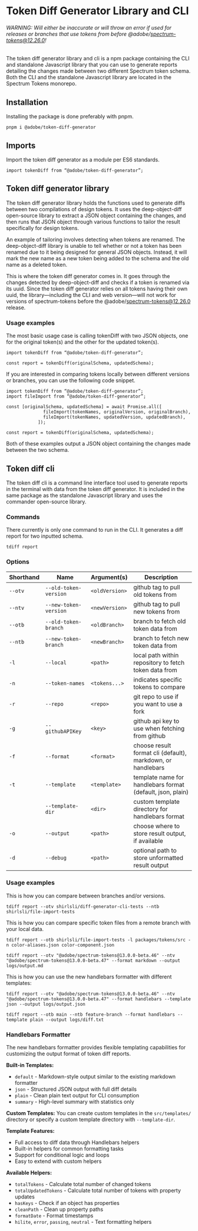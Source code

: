 # Token Diff Generator Library and CLI

###### WARNING: Will either be inaccurate or will throw an error if used for releases or branches that use tokens from before @adobe/spectrum-tokens@12.26.0!

The token diff generator library and cli is a npm package containing the CLI and standalone Javascript library that you can use to generate reports detailing the changes made between two different Spectrum token schema. Both the CLI and the standalone Javascript library are located in the Spectrum Tokens monorepo.

## Installation

Installing the package is done preferably with pnpm.

```
pnpm i @adobe/token-diff-generator
```

## Imports

Import the token diff generator as a module per ES6 standards.

```
import tokenDiff from “@adobe/token-diff-generator”;
```

## Token diff generator library

The token diff generator library holds the functions used to generate diffs between two compilations of design tokens. It uses the deep-object-diff open-source library to extract a JSON object containing the changes, and then runs that JSON object through various functions to tailor the result specifically for design tokens.

An example of tailoring involves detecting when tokens are renamed. The deep-object-diff library is unable to tell whether or not a token has been renamed due to it being designed for general JSON objects. Instead, it will mark the new name as a new token being added to the schema and the old name as a deleted token.

This is where the token diff generator comes in. It goes through the changes detected by deep-object-diff and checks if a token is renamed via its uuid. Since the token diff generator relies on all tokens having their own uuid, the library—including the CLI and web version—will not work for versions of spectrum-tokens before the @adobe/spectrum-tokens@12.26.0 release.

### Usage examples

The most basic usage case is calling tokenDiff with two JSON objects, one for the original token(s) and the other for the updated token(s).

```
import tokenDiff from “@adobe/token-diff-generator”;

const report = tokenDiff(originalSchema, updatedSchema);
```

If you are interested in comparing tokens locally between different versions or branches, you can use the following code snippet.

```
import tokenDiff from “@adobe/token-diff-generator”;
import fileImport from “@adobe/token-diff-generator”;

const [originalSchema, updatedSchema] = await Promise.all([
              fileImport(tokenNames, originalVersion, originalBranch),
              fileImport(tokenNames, updatedVersion, updatedBranch),
            ]);

const report = tokenDiff(originalSchema, updatedSchema);
```

Both of these examples output a JSON object containing the changes made between the two schema.

## Token diff cli

The token diff cli is a command line interface tool used to generate reports in the terminal with data from the token diff generator. It is included in the same package as the standalone Javascript library and uses the commander open-source library.

### Commands

There currently is only one command to run in the CLI. It generates a diff report for two inputted schema.

```
tdiff report
```

### Options

| Shorthand | Name                  | Argument(s)    | Description                                                 |
| --------- | --------------------- | -------------- | ----------------------------------------------------------- |
| `--otv`   | `--old-token-version` | `<oldVersion>` | github tag to pull old tokens from                          |
| `--ntv`   | `--new-token-version` | `<newVersion>` | github tag to pull new tokens from                          |
| `--otb`   | `--old-token-branch`  | `<oldBranch>`  | branch to fetch old token data from                         |
| `--ntb`   | `--new-token-branch`  | `<newBranch>`  | branch to fetch new token data from                         |
| `-l`      | `--local`             | `<path>`       | local path within repository to fetch token data from       |
| `-n`      | `--token-names`       | `<tokens...>`  | indicates specific tokens to compare                        |
| `-r`      | `--repo`              | `<repo>`       | git repo to use if you want to use a fork                   |
| `-g`      | `--githubAPIKey`      | `<key>`        | github api key to use when fetching from github             |
| `-f`      | `--format`            | `<format>`     | choose result format cli (default), markdown, or handlebars |
| `-t`      | `--template`          | `<template>`   | template name for handlebars format (default, json, plain)  |
|           | `--template-dir`      | `<dir>`        | custom template directory for handlebars format             |
| `-o`      | `--output`            | `<path>`       | choose where to store result output, if available           |
| `-d`      | `--debug`             | `<path>`       | optional path to store unformatted result output            |

### Usage examples

This is how you can compare between branches and/or versions.

```
tdiff report --otv shirlsli/diff-generator-cli-tests --ntb shirlsli/file-import-tests
```

This is how you can compare specific token files from a remote branch with your local data.

```
tdiff report --otb shirlsli/file-import-tests -l packages/tokens/src -n color-aliases.json color-component.json
```

```
tdiff report --otv "@adobe/spectrum-tokens@13.0.0-beta.46" --ntv "@adobe/spectrum-tokens@13.0.0-beta.47" --format markdown --output logs/output.md
```

This is how you can use the new handlebars formatter with different templates:

```
tdiff report --otv "@adobe/spectrum-tokens@13.0.0-beta.46" --ntv "@adobe/spectrum-tokens@13.0.0-beta.47" --format handlebars --template json --output logs/output.json
```

```
tdiff report --otb main --ntb feature-branch --format handlebars --template plain --output logs/diff.txt
```

### Handlebars Formatter

The new handlebars formatter provides flexible templating capabilities for customizing the output format of token diff reports.

**Built-in Templates:**

- `default` - Markdown-style output similar to the existing markdown formatter
- `json` - Structured JSON output with full diff details
- `plain` - Clean plain text output for CLI consumption
- `summary` - High-level summary with statistics only

**Custom Templates:**
You can create custom templates in the `src/templates/` directory or specify a custom template directory with `--template-dir`.

**Template Features:**

- Full access to diff data through Handlebars helpers
- Built-in helpers for common formatting tasks
- Support for conditional logic and loops
- Easy to extend with custom helpers

**Available Helpers:**

- `totalTokens` - Calculate total number of changed tokens
- `totalUpdatedTokens` - Calculate total number of tokens with property updates
- `hasKeys` - Check if an object has properties
- `cleanPath` - Clean up property paths
- `formatDate` - Format timestamps
- `hilite`, `error`, `passing`, `neutral` - Text formatting helpers
